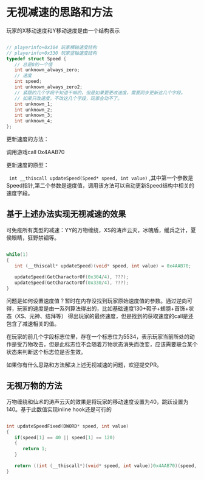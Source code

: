 # 无视减速的思路和方法

玩家的X移动速度和Y移动速度是由一个结构表示

``` cpp

// playerinfo+0x304 玩家横轴速度结构
// playerinfo+0x330 玩家竖轴速度结构
typedef struct Speed {
   // 总是0的一个值
   int unknown_always_zero;
   // 速度
   int speed;
   int unknown_always_zero2;
   // 紧跟的几个字段不知道干嘛的，但是如果要更改速度，需要同步更新这几个字段。
   // 如果只改速度，不改这几个字段，玩家会动不了。
   int unknown_1;
   int unknown_2;
   int unknown_3;
   int unknown_4;
};

```

更新速度的方法：

调用游戏call 0x4AAB70

更新速度的原型：

``` int __thiscall updateSpeed(Speed* speed, int value)``` ,其中第一个参数是Speed指针,第二个参数是速度值，调用该方法可以自动更新Speed结构中相关的速度字段。

## 基于上述办法实现无视减速的效果

可免疫所有类型的减速：YY的万物缠绕，XS的涛声云灭，冰魄盾，缓兵之计，夏侯眼睛，狂野禁锢等。

``` cpp

while(1)
{
   int (__thiscall* updateSpeed)(void* speed, int value) = 0x4AAB70;
   
   updateSpeed(GetCharactorOf(0x304/4), ???);
   updateSpeed(GetCharactorOf(0x330/4), ???);
}

```

问题是如何设置速度值？暂时在内存没找到玩家原始速度值的参数。通过逆向可得，玩家的速度是由一系列算法得出的，比如基础速度130+鞋子+翅膀+首饰+状态（XS、元神、结拜等） 
得出玩家的最终速度，但是找到的获取速度的call是还包含了减速相关的值。

在玩家的前几个字段标志位里，存在一个标志位为5534，表示玩家当前所处的动作是受万物攻击，但是此标志位不会随着万物状态消失而改变，应该需要联合某个状态来判断这个标志位是否生效。

如果你有什么思路和方法解决上述无视减速的问题，欢迎提交PR。

## 无视万物的方法

万物缠绕和仙术的涛声云灭的效果是将玩家的移动速度设置为40，跳跃设置为140。基于此数值实现inline hook还是可行的

``` cpp

int updateSpeedFixed(DWORD* speed, int value)
{
   if(speed[1] == 40 || speed[1] == 120)
   {
      return 1;
   }
   
   return ((int (__thiscall*)(void* speed, int value))0x4AAB70)(speed, value);
}

```


